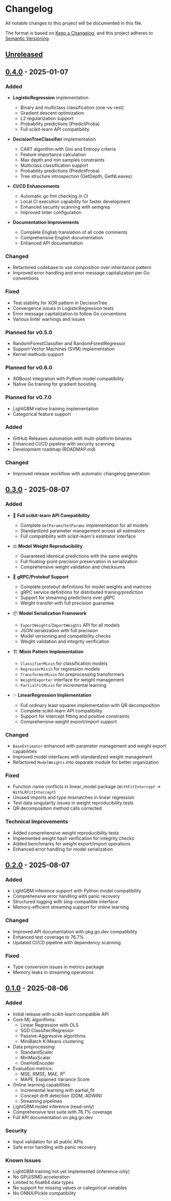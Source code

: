 # Changelog

All notable changes to this project will be documented in this file.

The format is based on [Keep a Changelog](https://keepachangelog.com/en/1.1.0/),
and this project adheres to [Semantic Versioning](https://semver.org/spec/v2.0.0.html).

## [Unreleased]

## [0.4.0] - 2025-01-07

### Added
- **LogisticRegression** implementation
  - Binary and multiclass classification (one-vs-rest)
  - Gradient descent optimization
  - L2 regularization support
  - Probability predictions (PredictProba)
  - Full scikit-learn API compatibility
  
- **DecisionTreeClassifier** implementation
  - CART algorithm with Gini and Entropy criteria
  - Feature importance calculation
  - Max depth and min samples constraints
  - Multiclass classification support
  - Probability predictions (PredictProba)
  - Tree structure introspection (GetDepth, GetNLeaves)

- **CI/CD Enhancements**
  - Automatic go fmt checking in CI
  - Local CI execution capability for faster development
  - Enhanced security scanning with semgrep
  - Improved linter configuration

- **Documentation Improvements**
  - Complete English translation of all code comments
  - Comprehensive English documentation
  - Enhanced API documentation

### Changed
- Refactored codebase to use composition over inheritance pattern
- Improved error handling and error message capitalization per Go conventions

### Fixed
- Test stability for XOR pattern in DecisionTree
- Convergence issues in LogisticRegression tests
- Error message capitalization to follow Go conventions
- Various linter warnings and issues

### Planned for v0.5.0
- RandomForestClassifier and RandomForestRegressor
- Support Vector Machines (SVM) implementation
- Kernel methods support

### Planned for v0.6.0
- XGBoost integration with Python model compatibility
- Native Go training for gradient boosting

### Planned for v0.7.0
- LightGBM native training implementation
- Categorical feature support

### Added
- GitHub Releases automation with multi-platform binaries
- Enhanced CI/CD pipeline with security scanning
- Development roadmap (ROADMAP.md)

### Changed
- Improved release workflow with automatic changelog generation

## [0.3.0] - 2025-08-07

### Added
- 🎯 **Full scikit-learn API Compatibility**
  - Complete `GetParams`/`SetParams` implementation for all models
  - Standardized parameter management across all estimators
  - Full compatibility with scikit-learn's estimator interface

- ⚖️ **Model Weight Reproducibility**
  - Guaranteed identical predictions with the same weights
  - Full floating-point precision preservation in serialization
  - Comprehensive weight validation and checksums

- 🔄 **gRPC/Protobuf Support**
  - Complete protobuf definitions for model weights and matrices
  - gRPC service definitions for distributed training/prediction
  - Support for streaming predictions over gRPC
  - Weight transfer with full precision guarantee

- 📦 **Model Serialization Framework**
  - `ExportWeights`/`ImportWeights` API for all models
  - JSON serialization with full precision
  - Model versioning and compatibility checks
  - Weight validation and integrity verification

- 🏗️ **Mixin Pattern Implementation**
  - `ClassifierMixin` for classification models
  - `RegressorMixin` for regression models  
  - `TransformerMixin` for preprocessing transformers
  - `WeightExporter` interface for weight management
  - `PartialFitMixin` for incremental learning

- ✨ **LinearRegression Implementation**
  - Full ordinary least squares implementation with QR decomposition
  - Complete scikit-learn API compatibility
  - Support for intercept fitting and positive constraints
  - Comprehensive weight export/import support

### Changed
- `BaseEstimator` enhanced with parameter management and weight export capabilities
- Improved model interfaces with standardized weight management
- Refactored `ModelWeights` into separate module for better organization

### Fixed
- Function name conflicts in linear_model package (`WithFitIntercept` → `WithLRFitIntercept`)
- Unused imports and type mismatches in linear regression
- Test data singularity issues in weight reproducibility tests
- QR decomposition method calls corrected

### Technical Improvements
- Added comprehensive weight reproducibility tests
- Implemented weight hash verification for integrity checks
- Added benchmarks for weight export/import operations
- Enhanced error handling for model serialization

## [0.2.0] - 2025-08-07

### Added
- LightGBM inference support with Python model compatibility
- Comprehensive error handling with panic recovery
- Structured logging with slog-compatible interface
- Memory-efficient streaming support for online learning

### Changed
- Improved API documentation with pkg.go.dev compatibility
- Enhanced test coverage to 76.7%
- Updated CI/CD pipeline with dependency scanning

### Fixed
- Type conversion issues in metrics package
- Memory leaks in streaming operations

## [0.1.0] - 2025-08-06

### Added
- Initial release with scikit-learn compatible API
- Core ML algorithms:
  - Linear Regression with OLS
  - SGD Classifier/Regressor
  - Passive-Aggressive algorithms
  - MiniBatch K-Means clustering
- Data preprocessing:
  - StandardScaler
  - MinMaxScaler
  - OneHotEncoder
- Evaluation metrics:
  - MSE, RMSE, MAE, R²
  - MAPE, Explained Variance Score
- Online learning capabilities:
  - Incremental learning with partial_fit
  - Concept drift detection (DDM, ADWIN)
  - Streaming pipelines
- LightGBM model inference (read-only)
- Comprehensive test suite with 76.7% coverage
- Full API documentation on pkg.go.dev

### Security
- Input validation for all public APIs
- Safe error handling with panic recovery

### Known Issues
- LightGBM training not yet implemented (inference only)
- No GPU/SIMD acceleration
- Limited to float64 data types
- No support for missing values or categorical variables
- No ONNX/Pickle compatibility

[Unreleased]: https://github.com/YuminosukeSato/scigo/compare/v0.4.0...HEAD
[0.4.0]: https://github.com/YuminosukeSato/scigo/compare/v0.3.0...v0.4.0
[0.3.0]: https://github.com/YuminosukeSato/scigo/compare/v0.2.0...v0.3.0
[0.2.0]: https://github.com/YuminosukeSato/scigo/compare/v0.1.0...v0.2.0
[0.1.0]: https://github.com/YuminosukeSato/scigo/releases/tag/v0.1.0